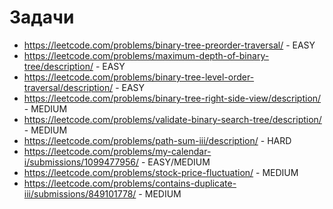 # Задачи

- https://leetcode.com/problems/binary-tree-preorder-traversal/ - EASY
- https://leetcode.com/problems/maximum-depth-of-binary-tree/description/ - EASY
- https://leetcode.com/problems/binary-tree-level-order-traversal/description/ - EASY
- https://leetcode.com/problems/binary-tree-right-side-view/description/ - MEDIUM
- https://leetcode.com/problems/validate-binary-search-tree/description/ - MEDIUM
- https://leetcode.com/problems/path-sum-iii/description/ - HARD
- https://leetcode.com/problems/my-calendar-i/submissions/1099477956/ - EASY/MEDIUM
- https://leetcode.com/problems/stock-price-fluctuation/ - MEDIUM
- https://leetcode.com/problems/contains-duplicate-iii/submissions/849101778/ - MEDIUM